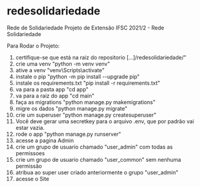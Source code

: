 # redesolidariedade



Rede de Solidariedade
Projeto de Extensão IFSC 2021/2 - Rede Solidariedade

Para Rodar o Projeto:
1. certifique-se que está na raiz do repositorio [...]/redesolidariedade/"
2. crie uma venv "python -m venv venv"
3. ative a venv "venv\Scripts\activate"
4. instale o pip "python -m pip install --upgrade pip"
5. instale os requirements.txt "pip install -r requirements.txt"
6. va para a pasta app "cd app"
7. va para a raiz do app "cd main"
8. faça as migrations "python manage.py makemigrations"
9. migre os dados "python manage.py migrate"
10. crie um superuser "python manage.py createsuperuser"
11. Você deve gerar uma secretkey para o arquivo .env, que por padrão vai estar vazia.
12. rode o app "python manage.py runserver"
13. acesse a pagina Admin
14. crie um grupo de usuario chamado "user_admin" com todas as permissoes
15. crie um grupo de usuario chamado "user_common" sem nenhuma permissão
16. atribua ao super user criado anteriormente o grupo "user_admin"
17. acesse o Site
